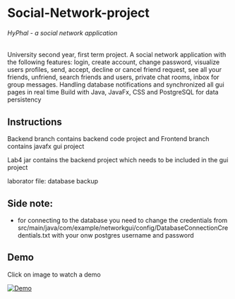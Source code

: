 # Social-Network-project
###### HyPhal - a social network application

University second year, first term project. A social network application with the following features: login, create account, change password, visualize users profiles, send, accept, decline or cancel friend request, see all your friends, unfriend, search friends and users, private chat rooms, inbox for group messages.
Handling database notifications and synchronized all gui pages in real time 
Build with Java, JavaFx, CSS and PostgreSQL for data persistency


## Instructions

Backend branch contains backend code project and Frontend branch contains javafx gui project

Lab4 jar contains the backend project which needs to be included in the gui project

laborator file: database backup 


## Side note: 

- for connecting to the database you need to change the credentials from 
src/main/java/com/example/networkgui/config/DatabaseConnectionCredentials.txt
with your onw postgres username and password

## Demo
Click on image to watch a demo

[![Demo](https://img.youtube.com/vi/878HlI0UtHY/0.jpg)](https://www.youtube.com/embed/TggA3WgBg3g)







